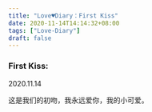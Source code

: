 ```yaml
---
title: "Love♥Diary：First Kiss"
date: 2020-11-14T14:14:32+08:00
tags: ["Love-Diary"]
draft: false
---
```



### First Kiss:

2020.11.14

这是我们的初吻，我永远爱你，我的小可爱。

